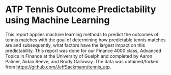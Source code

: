 # ATP Tennis Outcome Predictability using Machine Learning

This report applies machine learning methods to predict the outcomes of tennis matches with the goal of determining how predictable tennis matches are and subsequently, what factors have the largest impact on this predictability.
This report was done for our Finance 4000 class, Advanced Topics in Finance at the University of Guelph and completed by Aaron Palmer, Aidan Reeve, and Brody Galloway.
The data was obtained/forked from https://github.com/JeffSackmann/tennis_atp. 
